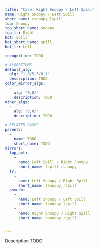 ```yaml
---
title: "Case: Right Snoopy / Left Spill"
name: Right Snoopy / Left Spill
short_name: rsnoopy_lspill
top: Snoopy
top_short_name: snoopy
top_lr: Right
bot: Spill
bot_short_name: spill
bot_lr: Left

recognition: TODO

# ALGORITHMS
default_alg:
  alg: "1,0/5,5/0,1"
  description: TODO
color_mirror_algs:
  -
    alg: "0,0/"
    description: TODO
other_algs:
  -
    alg: "0,0/"
    description: TODO

# RELATED CASES
parents:
  -
    name: TODO
    short_name: TODO
mirrors:
  top_bot:
    -
      name: Left Spill / Right Snoopy
      short_name: lspill_rsnoopy
  lr:
    -
      name: Left Snoopy / Right Spill
      short_name: lsnoopy_rspill
  pseudo:
    -
      name: Left Snoopy / Left Spill
      short_name: lsnoopy_lspill
    -
      name: Right Snoopy / Right Spill
      short_name: rsnoopy_rspill


---
```


Description TODO

